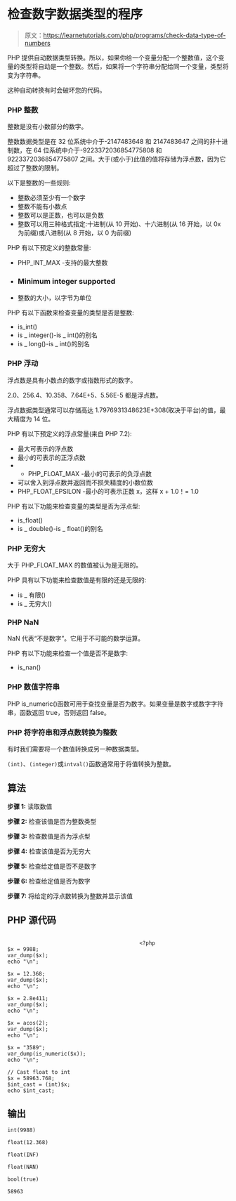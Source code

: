 # 检查数字数据类型的程序

> 原文：<https://learnetutorials.com/php/programs/check-data-type-of-numbers>

PHP 提供自动数据类型转换。所以，如果你给一个变量分配一个整数值，这个变量的类型将自动是一个整数。然后，如果将一个字符串分配给同一个变量，类型将变为字符串。

这种自动转换有时会破坏您的代码。

### **PHP 整数**

整数是没有小数部分的数字。

整数数据类型是在 32 位系统中介于-2147483648 和 2147483647 之间的非十进制数，在 64 位系统中介于-9223372036854775808 和 9223372036854775807 之间。大于(或小于)此值的值将存储为浮点数，因为它超过了整数的限制。

以下是整数的一些规则:

*   整数必须至少有一个数字
*   整数不能有小数点
*   整数可以是正数，也可以是负数
*   整数可以用三种格式指定:十进制(从 10 开始)、十六进制(从 16 开始，以 0x 为前缀)或八进制(从 8 开始，以 0 为前缀)

PHP 有以下预定义的整数常量:

*   PHP_INT_MAX -支持的最大整数
*   ### Minimum integer supported

*   整数的大小，以字节为单位

PHP 有以下函数来检查变量的类型是否是整数:

*   is_int()
*   is _ integer()-is _ int()的别名
*   is _ long()-is _ int()的别名

### **PHP 浮动**

浮点数是具有小数点的数字或指数形式的数字。

2.0、256.4、10.358、7.64E+5、5.56E-5 都是浮点数。

浮点数据类型通常可以存储高达 1.7976931348623E+308(取决于平台)的值，最大精度为 14 位。

PHP 有以下预定义的浮点常量(来自 PHP 7.2):

*   最大可表示的浮点数
*   最小的可表示的正浮点数
*   - PHP_FLOAT_MAX -最小的可表示的负浮点数
*   可以舍入到浮点数并返回而不损失精度的小数位数
*   PHP_FLOAT_EPSILON -最小的可表示正数 x，这样 x + 1.0！= 1.0

PHP 有以下功能来检查变量的类型是否为浮点型:

*   is_float()
*   is _ double()-is _ float()的别名

### **PHP 无穷大**

大于 PHP_FLOAT_MAX 的数值被认为是无限的。

PHP 具有以下功能来检查数值是有限的还是无限的:

*   is _ 有限()
*   is _ 无穷大()

### **PHP NaN**

NaN 代表“不是数字”。它用于不可能的数学运算。

PHP 有以下功能来检查一个值是否不是数字:

*   is_nan()

### **PHP 数值字符串**

PHP is_numeric()函数可用于查找变量是否为数字。如果变量是数字或数字字符串，函数返回 true，否则返回 false。

### **PHP 将字符串和浮点数转换为整数**

有时我们需要将一个数值转换成另一种数据类型。

`(int)`、`(integer)`或`intval()`函数通常用于将值转换为整数。

## 算法

**步骤 1:** 读取数值

**步骤 2:** 检查该值是否为整数类型

**步骤 3:** 检查数值是否为浮点型

**步骤 4:** 检查该值是否为无穷大

**步骤 5:** 检查给定值是否不是数字

**步骤 6:** 检查给定值是否为数字

**步骤 7:** 将给定的浮点数转换为整数并显示该值

## PHP 源代码

```

                                          <?php
$x = 9988;
var_dump($x);
echo "\n";

$x = 12.368;
var_dump($x);
echo "\n";

$x = 2.8e411;
var_dump($x);
echo "\n";

$x = acos(2);
var_dump($x);
echo "\n";

$x = "3589";
var_dump(is_numeric($x));
echo "\n";

// Cast float to int
$x = 58963.768;
$int_cast = (int)$x;
echo $int_cast; 

```

## 输出

```
int(9988)

float(12.368)

float(INF)

float(NAN)

bool(true)

58963
```